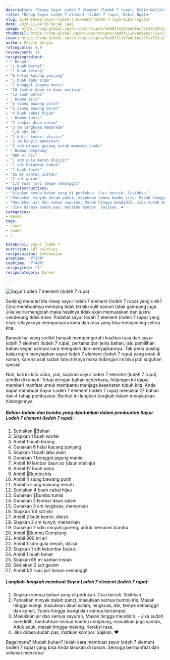 ```yaml
---
description: "Resep Sayur Lodeh 7 element (lodeh 7 rupa), Bikin Ngiler"
title: "Resep Sayur Lodeh 7 element (lodeh 7 rupa), Bikin Ngiler"
slug: 1144-resep-sayur-lodeh-7-element-lodeh-7-rupa-bikin-ngiler
date: 2020-11-04T16:08:46.184Z
image: https://img-global.cpcdn.com/recipes/5ed8f111d7ada1bc/751x532cq70/sayur-lodeh-7-element-lodeh-7-rupa-foto-resep-utama.jpg
thumbnail: https://img-global.cpcdn.com/recipes/5ed8f111d7ada1bc/751x532cq70/sayur-lodeh-7-element-lodeh-7-rupa-foto-resep-utama.jpg
cover: https://img-global.cpcdn.com/recipes/5ed8f111d7ada1bc/751x532cq70/sayur-lodeh-7-element-lodeh-7-rupa-foto-resep-utama.jpg
author: Marvin Vargas
ratingvalue: 4.9
reviewcount: 11
recipeingredient:
- " Bahan"
- "1 buah wortel"
- "1 buah terong"
- "6 helai kacang panjang"
- "1 buah labu siam"
- "1 bonggol jagung manis"
- "10 lembar daun so daun melinjo"
- "12 buah petai"
- " Bumbu iris"
- "4 siung bawang putih"
- "5 siung bawang merah"
- "4 buah cabai hijau"
- " Bumbu tumis"
- "2 lembar daun salam"
- "3 cm lengkuas memarkan"
- "1/4 sdt ebi"
- "2 butir kemiri disisir"
- "2 cm kunyit memarkan"
- "2 sdm minyak goreng untuk menumis bumbu"
- " Bumbu Cemplung"
- "800 ml air"
- "1 sdm gula merah disisir"
- "1 sdt ketumbar bubuk"
- "1 buah tomat"
- "65 ml santan instan"
- "2 sdt garam"
- "1/2 ruas jari tempe semanggit"
recipeinstructions:
- "Siapkan semua bahan yang di perlukan. Cuci bersih. Sisihkan."
- "Panaskan minyak dalam panci, masukkan semua bumbu iris. Masak hingga wangi. masukkan daun salam, lengkuas, ebi, tempe semanggit dan kunyit. Tumis hingga wangi dan semua tercampur."
- "Masukkan air dan semua sayuran, Masak hingga mendidih. Jika sudah mendidih, tambahkan semua bumbu cemplung, masukkan juga santan, Aduk aduk, masak hingga matang. Koreksi rasa."
- "Jika dirasa sudah pas, matikan kompor. Sajikan. ❤️"
categories:
- Resep
tags:
- sayur
- lodeh
- 7

katakunci: sayur lodeh 7 
nutrition: 187 calories
recipecuisine: Indonesian
preptime: "PT27M"
cooktime: "PT48M"
recipeyield: "1"
recipecategory: Dinner

---
```



![Sayur Lodeh 7 element (lodeh 7 rupa)](https://img-global.cpcdn.com/recipes/5ed8f111d7ada1bc/751x532cq70/sayur-lodeh-7-element-lodeh-7-rupa-foto-resep-utama.jpg)

Sedang mencari ide resep sayur lodeh 7 element (lodeh 7 rupa) yang unik? Cara membuatnya memang tidak terlalu sulit namun tidak gampang juga. Jika keliru mengolah maka hasilnya tidak akan memuaskan dan justru cenderung tidak enak. Padahal sayur lodeh 7 element (lodeh 7 rupa) yang enak selayaknya mempunyai aroma dan rasa yang bisa memancing selera kita.

Banyak hal yang sedikit banyak mempengaruhi kualitas rasa dari sayur lodeh 7 element (lodeh 7 rupa), pertama dari jenis bahan, lalu pemilihan bahan segar, sampai cara mengolah dan menyajikannya. Tak perlu pusing kalau ingin menyiapkan sayur lodeh 7 element (lodeh 7 rupa) yang enak di rumah, karena asal sudah tahu triknya maka hidangan ini bisa jadi suguhan spesial.




Nah, kali ini kita coba, yuk, siapkan sayur lodeh 7 element (lodeh 7 rupa) sendiri di rumah. Tetap dengan bahan sederhana, hidangan ini dapat memberi manfaat untuk membantu menjaga kesehatan tubuh kita. Anda dapat membuat Sayur Lodeh 7 element (lodeh 7 rupa) memakai 27 bahan dan 4 tahap pembuatan. Berikut ini langkah-langkah dalam menyiapkan hidangannya.

<!--inarticleads1-->

##### Bahan-bahan dan bumbu yang dibutuhkan dalam pembuatan Sayur Lodeh 7 element (lodeh 7 rupa):

1. Sediakan  📌Bahan
1. Siapkan 1 buah wortel
1. Ambil 1 buah terong
1. Gunakan 6 helai kacang panjang
1. Siapkan 1 buah labu siam
1. Gunakan 1 bonggol jagung manis
1. Ambil 10 lembar daun so (daun melinjo)
1. Ambil 12 buah petai
1. Ambil  📌Bumbu iris
1. Ambil 4 siung bawang putih
1. Ambil 5 siung bawang merah
1. Sediakan 4 buah cabai hijau
1. Gunakan  📌Bumbu tumis
1. Gunakan 2 lembar daun salam
1. Gunakan 3 cm lengkuas, memarkan
1. Siapkan 1/4 sdt ebi
1. Ambil 2 butir kemiri, disisir
1. Siapkan 2 cm kunyit, memarkan
1. Gunakan 2 sdm minyak goreng, untuk menumis bumbu
1. Ambil  📌Bumbu Cemplung
1. Ambil 800 ml air
1. Ambil 1 sdm gula merah, disisir
1. Siapkan 1 sdt ketumbar bubuk
1. Ambil 1 buah tomat
1. Siapkan 65 ml santan instan
1. Sediakan 2 sdt garam
1. Ambil 1/2 ruas jari tempe semanggit




<!--inarticleads2-->

##### Langkah-langkah membuat Sayur Lodeh 7 element (lodeh 7 rupa):

1. Siapkan semua bahan yang di perlukan. Cuci bersih. Sisihkan.
1. Panaskan minyak dalam panci, masukkan semua bumbu iris. Masak hingga wangi. masukkan daun salam, lengkuas, ebi, tempe semanggit dan kunyit. Tumis hingga wangi dan semua tercampur.
1. Masukkan air dan semua sayuran, Masak hingga mendidih. - Jika sudah mendidih, tambahkan semua bumbu cemplung, masukkan juga santan, Aduk aduk, masak hingga matang. Koreksi rasa.
1. Jika dirasa sudah pas, matikan kompor. Sajikan. ❤️




Bagaimana? Mudah bukan? Itulah cara membuat sayur lodeh 7 element (lodeh 7 rupa) yang bisa Anda lakukan di rumah. Semoga bermanfaat dan selamat mencoba!
